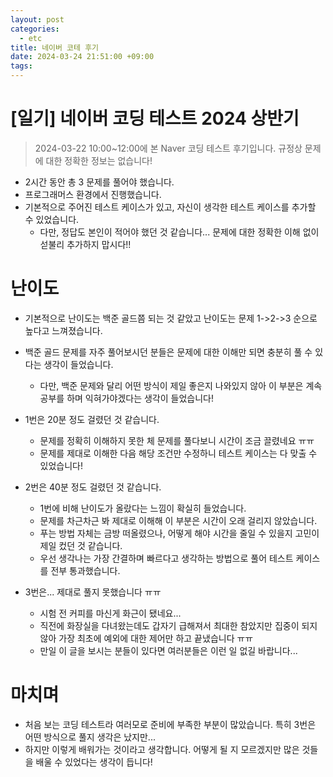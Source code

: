 ```yaml
---
layout: post
categories:
  - etc
title: 네이버 코테 후기
date: 2024-03-24 21:51:00 +09:00
tags:
---
```

# \[일기] 네이버 코딩 테스트 2024 상반기

>2024-03-22 10:00~12:00에 본 Naver 코딩 테스트 후기입니다.
>규정상 문제에 대한 정확한 정보는 없습니다!

- 2시간 동안 총 3 문제를 풀어야 했습니다.
- 프로그래머스 환경에서 진행했습니다.
- 기본적으로 주어진 테스트 케이스가 있고, 자신이 생각한 테스트 케이스를 추가할 수 있었습니다.
	- 다만, 정답도 본인이 적어야 했던 것 같습니다... 문제에 대한 정확한 이해 없이 섣불리 추가하지 맙시다!!

# 난이도

- 기본적으로 난이도는 백준 골드쯤 되는 것 같았고 난이도는 문제 1->2->3 순으로 높다고 느껴졌습니다.
- 백준 골드 문제를 자주 풀어보시던 분들은 문제에 대한 이해만 되면 충분히 풀 수 있다는 생각이 들었습니다.
	- 다만, 백준 문제와 달리 어떤 방식이 제일 좋은지 나와있지 않아 이 부분은 계속 공부를 하며 익혀가야겠다는 생각이 들었습니다!

- 1번은 20분 정도 걸렸던 것 같습니다.
	- 문제를 정확히 이해하지 못한 체 문제를 풀다보니 시간이 조금 끌렸네요 ㅠㅠ
	- 문제를 제대로 이해한 다음 해당 조건만 수정하니 테스트 케이스는 다 맞출 수 있었습니다!

- 2번은 40분 정도 걸렸던 것 같습니다.
	- 1번에 비해 난이도가 올랐다는 느낌이 확실히 들었습니다.
	- 문제를 차근차근 봐 제대로 이해해 이 부분은 시간이 오래 걸리지 않았습니다.
	- 푸는 방법 자체는 금방 떠올렸으나, 어떻게 해야 시간을 줄일 수 있을지 고민이 제일 컸던 것 같습니다.
	- 우선 생각나는 가장 간결하며 빠르다고 생각하는 방법으로 풀어 테스트 케이스를 전부 통과했습니다.

- 3번은... 제대로 풀지 못했습니다 ㅠㅠ
	- 시험 전 커피를 마신게 화근이 됐네요...
	- 직전에 화장실을 다녀왔는데도 갑자기 급해져서 최대한 참았지만 집중이 되지 않아 가장 최초에 예외에 대한 제어만 하고 끝냈습니다 ㅠㅠ
	- 만일 이 글을 보시는 분들이 있다면 여러분들은 이런 일 없길 바랍니다...

# 마치며

- 처음 보는 코딩 테스트라 여러모로 준비에 부족한 부분이 많았습니다. 특히 3번은 어떤 방식으로 풀지 생각은 났지만...
- 하지만 이렇게 배워가는 것이라고 생각합니다. 어떻게 될 지 모르겠지만 많은 것들을 배울 수 있었다는 생각이 듭니다!